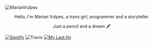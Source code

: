 ![MarianVulpes](https://github.com/MarianVulpes/MarianVulpes/blob/main/nbn.png)
<p align="center">Hello, I'm Marian Vulpes, a trans girl, programmer and a storyteller.</p>
<p align="center">Just a pencil and a dream &#128395;</p>

[![Spotify](https://now-playing-pqytlme7u-diabolicwitch.vercel.app/api/spotify?background_color=0d1117&border_color=ffffff)](https://open.spotify.com/user/ewt4ywvzbhdhx4uhrparn3rxt)
![Travis](https://steam-stat.vercel.app/api?profileName=nocnitsavulpes)
[![My Last.fm](https://lastfm-recently-played.vercel.app/api?user=marianvulpes&width=480&count=5)](https://www.last.fm/user/marianvulpes)



